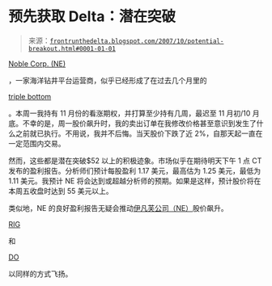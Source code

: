 <!--yml

category: 未分类

date: 2024-05-12 23:43:07

-->

# 预先获取 Delta：潜在突破

> 来源：[`frontrunthedelta.blogspot.com/2007/10/potential-breakout.html#0001-01-01`](https://frontrunthedelta.blogspot.com/2007/10/potential-breakout.html#0001-01-01)

[Noble Corp. (NE)](http://stockcharts.com/h-sc/ui?c=ne)

，一家海洋钻井平台运营商，似乎已经形成了在过去几个月里的

[triple bottom](http://stockcharts.com/school/doku.php?id=chart_school:chart_analysis:chart_patterns:triple_bottom_revers)

。本周一我持有 11 月份的看涨期权，并打算至少持有几周，最迟至 11 月初/10 月底。不幸的是，周一股价飙升时，我的卖出订单在我修改价格甚至意识到发生了什么之前就已执行。不用说，我并不后悔。当天股价下跌了近 2%，自那天起一直在一定范围内交易。

然而，这些都是潜在突破$52 以上的积极迹象。市场似乎在期待明天下午 1 点 CT 发布的盈利报告。分析师们预计每股盈利 1.17 美元，最高估为 1.25 美元，最低为 1.11 美元。我预计 NE 将会达到或超越分析师的预期。如果是这样，预计股价将在本周五收盘时达到 55 美元以上。

类似地，NE 的良好盈利报告无疑会推动[伊凡芙公司（NE）](http://stockcharts.com/h-sc/ui?c=ne)股价飙升。

[RIG](http://stockcharts.com/h-sc/ui?s=rig)

和

[DO](http://stockcharts.com/h-sc/ui?s=do)

以同样的方式飞扬。
